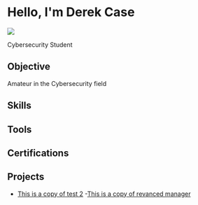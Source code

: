# Hello, I'm Derek Case

<a href="https://www.linkedin.com"><img src="https://img.shields.io/badge/-LinkedIn-0072b1?&style=for-the-badge&logo=linkedin&logoColor=white" /></a>


Cybersecurity Student


## Objective

Amateur in the Cybersecurity field

## Skills


## Tools



## Certifications



## Projects
- <a href="https://github.com/Dcase00Utica/Project-1">This is a copy of test 2</a>
-<a href="https://github.com/revanced">This is a copy of revanced manager</a>

